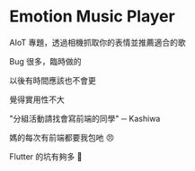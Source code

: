 # Emotion Music Player

AIoT 專題，透過相機抓取你的表情並推薦適合的歌

Bug 很多，臨時做的

以後有時間應該也不會更

覺得實用性不大​

"分組活動請找會寫前端的同學" ─ Kashiwa

媽的每次有前端都要我包吔 :angry:

Flutter 的坑有夠多 :shit:

